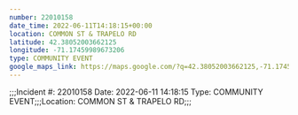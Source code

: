 ```yaml
---
number: 22010158
date_time: 2022-06-11T14:18:15+00:00
location: COMMON ST & TRAPELO RD
latitude: 42.38052003662125
longitude: -71.17459989673206
type: COMMUNITY EVENT
google_maps_link: https://maps.google.com/?q=42.38052003662125,-71.17459989673206
---
```


;;;Incident #: 22010158  Date: 2022-06-11 14:18:15   Type: COMMUNITY EVENT;;;Location: COMMON ST & TRAPELO RD;;;

